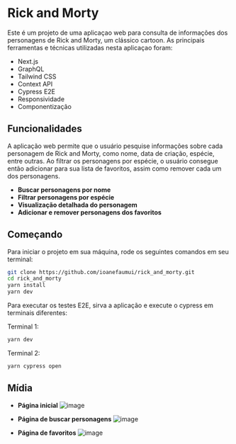 # Rick and Morty
Este é um projeto de uma aplicaçao web para consulta de informações dos personagens de Rick and Morty, um clássico cartoon. As principais ferramentas e técnicas utilizadas nesta aplicaçao foram: 
- Next.js
- GraphQL
- Tailwind CSS
- Context API
- Cypress E2E
- Responsividade
- Componentização


## Funcionalidades
A aplicação web permite que o usuário pesquise informações sobre cada personagem de Rick and Morty, como nome, data de criação, espécie, entre outras. Ao filtrar os personagens por espécie, o usuário consegue então adicionar para sua lista de favoritos, assim como remover cada um dos personagens.

- **Buscar personagens por nome**
- **Filtrar personagens por espécie**
- **Visualização detalhada do personagem**
- **Adicionar e remover personagens dos favoritos**


## Começando
Para iniciar o projeto em sua máquina, rode os seguintes comandos em seu terminal:

```bash
git clone https://github.com/ioanefaumui/rick_and_morty.git
cd rick_and_morty
yarn install
yarn dev
```

Para executar os testes E2E, sirva a aplicação e execute o cypress em terminais diferentes:

Terminal 1:
```bash
yarn dev
```

Terminal 2:
```bash
yarn cypress open
```

## Mídia
- **Página inicial**
![image](https://user-images.githubusercontent.com/73440390/176075870-5a8695fa-ff37-4d8e-abab-735041056183.png)

- **Página de buscar personagens**
![image](https://user-images.githubusercontent.com/73440390/176076355-1c4d722a-2cb3-452e-ac5c-ce3dcb5ae35a.png)

- **Página de favoritos**
![image](https://user-images.githubusercontent.com/73440390/176076454-300a220a-d08d-4cb5-8633-5b6698811afb.png)
